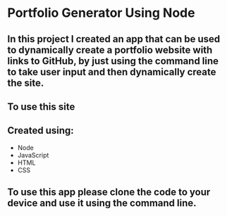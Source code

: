 # Portfolio Generator Using Node

## In this project I created an app that can be used to dynamically create a portfolio website with links to GitHub, by just using the command line to take user input and then dynamically create the site.
 
 ## To use this site 
 
 ## Created using:
 - Node
 - JavaScript
 - HTML
 - CSS

## To use this app please clone the code to your device and use it using the command line.
